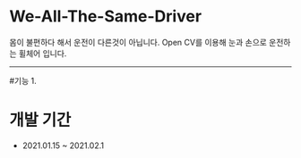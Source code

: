 # We-All-The-Same-Driver 
몸이 불편하다 해서 운전이 다른것이 아닙니다.
Open CV를 이용해 눈과 손으로 운전하는 휠체어 입니다. 

------------------------------------------------------

#기능
1. 

# 개발 기간
- 2021.01.15 ~ 2021.02.1


